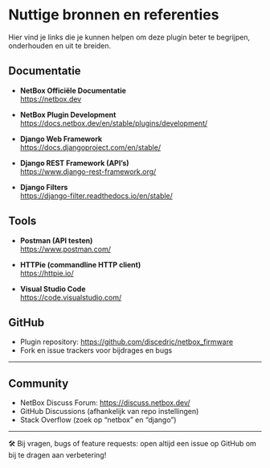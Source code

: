 # Nuttige bronnen en referenties

Hier vind je links die je kunnen helpen om deze plugin beter te begrijpen, onderhouden en uit te breiden.

## Documentatie

- **NetBox Officiële Documentatie**  
  https://netbox.dev

- **NetBox Plugin Development**  
  https://docs.netbox.dev/en/stable/plugins/development/

- **Django Web Framework**  
  https://docs.djangoproject.com/en/stable/

- **Django REST Framework (API’s)**  
  https://www.django-rest-framework.org/

- **Django Filters**  
  https://django-filter.readthedocs.io/en/stable/

## Tools

- **Postman (API testen)**  
  https://www.postman.com/

- **HTTPie (commandline HTTP client)**  
  https://httpie.io/

- **Visual Studio Code**  
  https://code.visualstudio.com/

## GitHub

- Plugin repository: https://github.com/discedric/netbox_firmware  
- Fork en issue trackers voor bijdrages en bugs

---

## Community

- NetBox Discuss Forum: https://discuss.netbox.dev/  
- GitHub Discussions (afhankelijk van repo instellingen)  
- Stack Overflow (zoek op “netbox” en “django”)

---

🛠️ Bij vragen, bugs of feature requests: open altijd een issue op GitHub om bij te dragen aan verbetering!